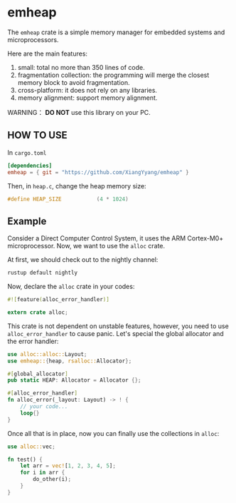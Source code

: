 ﻿﻿emheap
========

The `emheap` crate is a simple memory manager for embedded systems and microprocessors.

Here are the main features:

 1. small:  total no more than 350 lines of code.
 2. fragmentation collection:
    the programming will merge the closest memory block to avoid fragmentation.
 3. cross-platform: it does not rely on any libraries.
 4. memory alignment: support memory alignment.

WARNING： **DO NOT** use this library on your PC.

## HOW TO USE

In `cargo.toml`

```toml
[dependencies]
emheap = { git = "https://github.com/XiangYyang/emheap" }
```

Then, in `heap.c`, change the heap memory size:

```c
#define HEAP_SIZE           (4 * 1024)
```

## Example

Consider a Direct Computer Control System, it uses the ARM Cortex-M0+ microprocessor. Now, we want to use the `alloc` crate.

At first, we should check out to the nightly channel:

```bash
rustup default nightly
```

Now, declare the `alloc` crate in your codes:

```rust
#![feature(alloc_error_handler)]

extern crate alloc;
```

This crate is not dependent on unstable features, however, you need to use `alloc_error_handler` to cause panic. Let's special the global allocator and the error handler:

```rust
use alloc::alloc::Layout;
use emheap::{heap, rsalloc::Allocator};

#[global_allocator]
pub static HEAP: Allocator = Allocator {};

#[alloc_error_handler]
fn alloc_error(_layout: Layout) -> ! {
    // your code...
    loop{}
}
```

Once all that is in place, now you can finally use the collections in `alloc`:

```rust
use alloc::vec;

fn test() {
    let arr = vec![1, 2, 3, 4, 5];
    for i in arr {
        do_other(i);
    }
}
```






